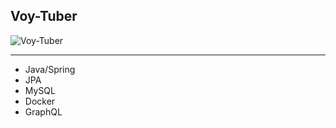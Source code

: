 <h2>Voy-Tuber</h2>

![Voy-Tuber](https://github.com/user-attachments/assets/e44ac288-886a-4a09-8e9d-fb93d2a46672)

---

- Java/Spring
- JPA
- MySQL
- Docker
- GraphQL
